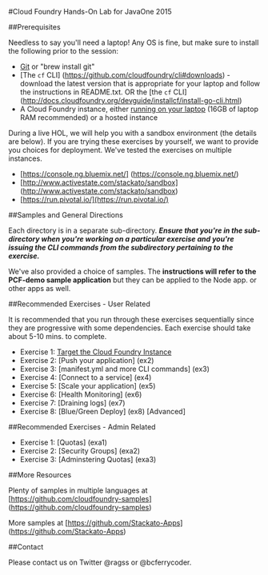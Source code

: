 #Cloud Foundry Hands-On Lab for JavaOne 2015

##Prerequisites

Needless to say you'll need a laptop! Any OS is fine, but make sure to install the following prior to the session:

- [Git](http://git-scm.com/downloads) or "brew install git"	
- [The `cf` CLI] (https://github.com/cloudfoundry/cli#downloads) - download the latest version that is appropriate for your laptop and follow the instructions in README.txt. OR the [the `cf` CLI] (http://docs.cloudfoundry.org/devguide/installcf/install-go-cli.html)
- A Cloud Foundry instance, either [running on your laptop](https://github.com/cloudfoundry/bosh-lite) (16GB of laptop RAM recommended) or a hosted instance

During a live HOL, we will help you with a sandbox environment (the details are below). If you are trying these exercises by yourself, we want to provide you choices for deployment. We've tested the exercises on multiple instances.


- [https://console.ng.bluemix.net/] (https://console.ng.bluemix.net/)
- [http://www.activestate.com/stackato/sandbox] (http://www.activestate.com/stackato/sandbox)
- [https://run.pivotal.io/](https://run.pivotal.io/)


##Samples and General Directions

Each directory is in a separate sub-directory. ***Ensure that you're in the sub-directory when you're working on a particular exercise and you're issuing the CLI commands from the subdirectory pertaining to the exercise.***

We've also provided a choice of samples. The **instructions will refer to the PCF-demo sample application** but they can be applied to the Node app. or other apps as well.


##Recommended Exercises - User Related

It is recommended that you run through these exercises sequentially since they are progressive with some dependencies. Each exercise should take about 5-10 mins. to complete.

- Exercise 1: [Target the Cloud Foundry Instance](ex1)
- Exercise 2: [Push your application] (ex2)
- Exercise 3: [manifest.yml and more CLI commands] (ex3)
- Exercise 4: [Connect to a service] (ex4)
- Exercise 5: [Scale your application] (ex5)
- Exercise 6: [Health Monitoring] (ex6)
- Exercise 7: [Draining logs] (ex7) 
- Exercise 8: [Blue/Green Deploy] (ex8) [Advanced]

##Recommended Exercises - Admin Related

- Exercise 1: [Quotas] (exa1)
- Exercise 2: [Security Groups] (exa2)
- Exercise 3: [Adminstering Quotas] (exa3)

##More Resources

Plenty of samples in multiple languages at [https://github.com/cloudfoundry-samples] (https://github.com/cloudfoundry-samples)

More samples at [https://github.com/Stackato-Apps] (https://github.com/Stackato-Apps)

##Contact

Please contact us on Twitter @ragss or @bcferrycoder.
